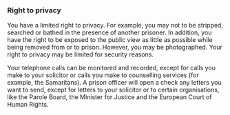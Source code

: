 ###  Right to privacy

You have a limited right to privacy. For example, you may not to be stripped,
searched or bathed in the presence of another prisoner. In addition, you have
the right to be exposed to the public view as little as possible while being
removed from or to prison. However, you may be photographed. Your right to
privacy may be limited for security reasons.

Your telephone calls can be monitored and recorded, except for calls you make
to your solicitor or calls you make to counselling services (for example, the
Samaritans). A prison officer will open a check any letters you want to send,
except for letters to your solicitor or to certain organisations, like the
Parole Board, the Minister for Justice and the European Court of Human Rights.
